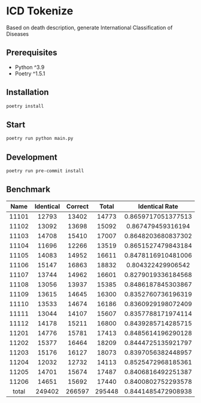 # ICD Tokenize

Based on death description, generate International Classification of Diseases

## Prerequisites

- Python ^3.9
- Poetry ^1.5.1

## Installation

```sh
poetry install
```

## Start

```sh
poetry run python main.py
```

## Development

```sh
poetry run pre-commit install
```

## Benchmark

| Name  | Identical | Correct | Total  |   Identical Rate   |    Correct Rate    | Dirty |
| :---: | :-------: | :-----: | :----: | :----------------: | :----------------: | :---: |
| 11101 |   12793   |  13402  | 14773  | 0.8659717051377513 | 0.9071955594665945 |  39   |
| 11102 |   13092   |  13698  | 15092  | 0.867479459316194  | 0.9076331831433873 |  35   |
| 11103 |   14708   |  15410  | 17007  | 0.8648203680837302 | 0.9060974892691245 |  51   |
| 11104 |   11696   |  12266  | 13519  | 0.8651527479843184 | 0.9073156298542792 |  42   |
| 11105 |   14083   |  14952  | 16611  | 0.8478116910481006 | 0.900126422250316  |  56   |
| 11106 |   15147   |  16863  | 18832  | 0.804322429906542  | 0.8954439252336449 |  44   |
| 11107 |   13744   |  14962  | 16601  | 0.8279019336184568 | 0.9012710077706162 |  49   |
| 11108 |   13056   |  13937  | 15385  | 0.8486187845303867 | 0.9058823529411765 |  62   |
| 11109 |   13615   |  14645  | 16300  | 0.8352760736196319 | 0.8984662576687117 |  50   |
| 11110 |   13533   |  14674  | 16186  | 0.8360929198072409 | 0.9065859384653404 |  63   |
| 11111 |   13044   |  14107  | 15607  | 0.8357788171974114 | 0.9038892804510796 |  60   |
| 11112 |   14178   |  15211  | 16800  | 0.8439285714285715 | 0.9054166666666666 |   3   |
| 11201 |   14776   |  15781  | 17413  | 0.8485614196290128 | 0.9062769195428703 |  59   |
| 11202 |   15377   |  16464  | 18209  | 0.8444725135921797 | 0.9041682684386841 |  73   |
| 11203 |   15176   |  16127  | 18073  | 0.8397056382448957 | 0.8923255685276379 |  53   |
| 11204 |   12032   |  12732  | 14113  | 0.8525472968185361 | 0.9021469567065826 |  70   |
| 11205 |   14701   |  15674  | 17487  | 0.8406816492251387 | 0.8963229827872133 |  77   |
| 11206 |   14651   |  15692  | 17440  | 0.8400802752293578 | 0.8997706422018349 |  78   |
| total |  249402   | 266597  | 295448 | 0.8441485472908938 | 0.9023482981776827 |  964  |
